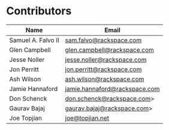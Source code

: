 Contributors
============

| Name | Email |
| ---- | ----- |
| Samuel A. Falvo II | <sam.falvo@rackspace.com>
| Glen Campbell | <glen.campbell@rackspace.com>
| Jesse Noller | <jesse.noller@rackspace.com>
| Jon Perritt | <jon.perritt@rackspace.com>
| Ash Wilson | <ash.wilson@rackspace.com>
| Jamie Hannaford | <jamie.hannaford@rackspace.com>
| Don Schenck | don.schenck@rackspace.com>
| Gaurav Bajaj | gaurav.bajaj@rackspace.com>
| Joe Topjian | <joe@topjian.net>
